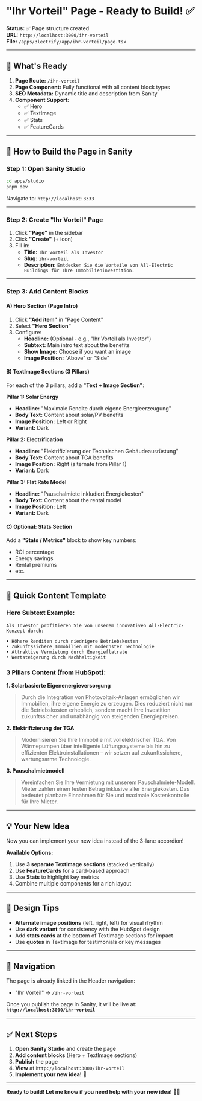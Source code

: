 # "Ihr Vorteil" Page - Ready to Build! ✅

**Status:** ✅ Page structure created  
**URL:** `http://localhost:3000/ihr-vorteil`  
**File:** `/apps/3lectrify/app/ihr-vorteil/page.tsx`

---

## 🎯 What's Ready

1. **Page Route:** `/ihr-vorteil`
2. **Page Component:** Fully functional with all content block types
3. **SEO Metadata:** Dynamic title and description from Sanity
4. **Component Support:**
   - ✅ Hero
   - ✅ TextImage
   - ✅ Stats
   - ✅ FeatureCards

---

## 📝 How to Build the Page in Sanity

### **Step 1: Open Sanity Studio**
```bash
cd apps/studio
pnpm dev
```

Navigate to: `http://localhost:3333`

---

### **Step 2: Create "Ihr Vorteil" Page**

1. Click **"Page"** in the sidebar
2. Click **"Create"** (+ icon)
3. Fill in:
   - **Title:** `Ihr Vorteil als Investor`
   - **Slug:** `ihr-vorteil`
   - **Description:** `Entdecken Sie die Vorteile von All-Electric Buildings für Ihre Immobilieninvestition.`

---

### **Step 3: Add Content Blocks**

#### **A) Hero Section** (Page Intro)
1. Click **"Add item"** in "Page Content"
2. Select **"Hero Section"**
3. Configure:
   - **Headline:** (Optional - e.g., "Ihr Vorteil als Investor")
   - **Subtext:** Main intro text about the benefits
   - **Show Image:** Choose if you want an image
   - **Image Position:** "Above" or "Side"

#### **B) TextImage Sections** (3 Pillars)
For each of the 3 pillars, add a **"Text + Image Section"**:

**Pillar 1: Solar Energy**
- **Headline:** "Maximale Rendite durch eigene Energieerzeugung"
- **Body Text:** Content about solar/PV benefits
- **Image Position:** Left or Right
- **Variant:** Dark

**Pillar 2: Electrification**
- **Headline:** "Elektrifizierung der Technischen Gebäudeausrüstung"
- **Body Text:** Content about TGA benefits
- **Image Position:** Right (alternate from Pillar 1)
- **Variant:** Dark

**Pillar 3: Flat Rate Model**
- **Headline:** "Pauschalmiete inkludiert Energiekosten"
- **Body Text:** Content about the rental model
- **Image Position:** Left
- **Variant:** Dark

#### **C) Optional: Stats Section**
Add a **"Stats / Metrics"** block to show key numbers:
- ROI percentage
- Energy savings
- Rental premiums
- etc.

---

## 🚀 Quick Content Template

### **Hero Subtext Example:**
```
Als Investor profitieren Sie von unserem innovativen All-Electric-Konzept durch:

• Höhere Renditen durch niedrigere Betriebskosten
• Zukunftssichere Immobilien mit modernster Technologie
• Attraktive Vermietung durch Energieflatrate
• Wertsteigerung durch Nachhaltigkeit
```

### **3 Pillars Content (from HubSpot):**

**1. Solarbasierte Eigenenergieversorgung**
> Durch die Integration von Photovoltaik-Anlagen ermöglichen wir Immobilien, ihre eigene Energie zu erzeugen. Dies reduziert nicht nur die Betriebskosten erheblich, sondern macht Ihre Investition zukunftssicher und unabhängig von steigenden Energiepreisen.

**2. Elektrifizierung der TGA**
> Modernisieren Sie Ihre Immobilie mit vollelektrischer TGA. Von Wärmepumpen über intelligente Lüftungssysteme bis hin zu effizienten Elektroinstallationen – wir setzen auf zukunftssichere, wartungsarme Technologie.

**3. Pauschalmietmodell**
> Vereinfachen Sie Ihre Vermietung mit unserem Pauschalmiete-Modell. Mieter zahlen einen festen Betrag inklusive aller Energiekosten. Das bedeutet planbare Einnahmen für Sie und maximale Kostenkontrolle für Ihre Mieter.

---

## 💡 Your New Idea

Now you can implement your new idea instead of the 3-lane accordion!

**Available Options:**
1. Use **3 separate TextImage sections** (stacked vertically)
2. Use **FeatureCards** for a card-based approach
3. Use **Stats** to highlight key metrics
4. Combine multiple components for a rich layout

---

## 🎨 Design Tips

- **Alternate image positions** (left, right, left) for visual rhythm
- Use **dark variant** for consistency with the HubSpot design
- Add **stats cards** at the bottom of TextImage sections for impact
- Use **quotes** in TextImage for testimonials or key messages

---

## 🔗 Navigation

The page is already linked in the Header navigation:
- "Ihr Vorteil" → `/ihr-vorteil`

Once you publish the page in Sanity, it will be live at:
**`http://localhost:3000/ihr-vorteil`**

---

## ✅ Next Steps

1. **Open Sanity Studio** and create the page
2. **Add content blocks** (Hero + TextImage sections)
3. **Publish** the page
4. **View** at `http://localhost:3000/ihr-vorteil`
5. **Implement your new idea!** 🚀

---

**Ready to build! Let me know if you need help with your new idea!** 🎯✨



